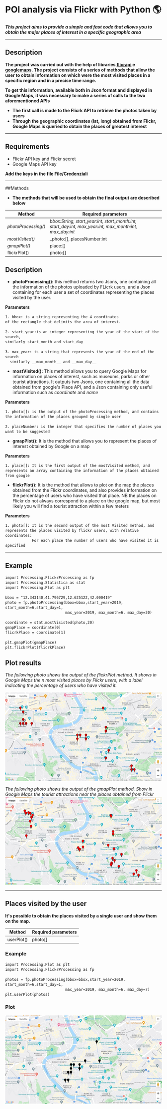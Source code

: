
# POI analysis via Flickr with Python :earth_americas:
___This project aims to provide a simple and fast code that allows you to obtain the major places of interest in a specific geographic area___
___
## Description
__The project was carried out with the help of libraries 
[flicrapi](https://pypi.org/project/flickrapi/) e [googlemaps](https://developers.google.com/maps/documentation/places/web-service/overview).
The project consists of a series of methods that allow the user to obtain information on which were the most visited places in a specific region and in a precise time range.__

__To get this information, available both in Json format
and displayed in Google Maps, it was necessary to make a series of calls to the two aforementioned APIs__
* __The first call is made to the Flicrk API to retrieve the photos taken by users__
* __Through the geographic coordinates (lat, long) obtained from Flickr, Google Maps is queried to obtain the places
  of greatest interest__
  
___

## Requirements

* Flickr API key and Flickr secret
* Google Maps API key

__Add the keys in the file  File/Credenziali__


---

##Methods
* __The methods that will be used to obtain the final output are described below__

|__Method__|__Required parameters__|
|---|---|
|_photoProcessing()_|_bbox:String, start_year:int, start_month:int, start_day:int, max_year:int, max_month:int, max_day:int_|
|_mostVisited()_|_photo:[], placesNumber:int|
|_gmapPlot()_|place:[]|
|flickrPlot()|photo:[]|

## Description

* __photoProcessing():__ 
this method returns two Jsons, one containing all the 
  information of the photos uploaded by FLicrk users,
  and a Json containing for each user a set of coordinates
  representing the places visited by the user.
  
__Parameters__  

    1. bbox: is a string representing the 4 coordinates
    of the rectangle that delimits the area of interest.
   
    2. start_year:is an integer representing the year of the start of the search,
    similarly start_month and start_day

    3. max_year: is a string that represents the year of the end of the search
      similarly __max_month__ and __max_day__
   
* __mostVisited():__ This method allows you to query Google Maps for information on places
of interest, such as museums, parks or other tourist attractions.
  It outputs two Jsons, one containing all the data obtained from google's Place API, and a
  Json containing only useful information such as _coordinate_ and _name_

__Parameters__
  
    1. photo[]: is the output of the photoProcessing method, and contains the information of the places grouped by single user

    2. placeNumber: is the integer that specifies the number of places you want to be suggested

* __gmapPlot():__ It is the method that allows you to represent the places of interest obtained by Google on a map

__Parameters__  
        
    1. place[]: It is the first output of the mostVisited method, and represents an array containing the information of the places obtained from google

* __flickrPlot():__ 
It is the method that allows to plot on the map the places obtained from the Flickr coordinates, and also provides information
on the percentage of users who have visited that place. NB the places on Flickr do not always correspond to a place on the google map,
 but most likely you will find a tourist attraction within a few meters
  
__Parameters__  

    1. photo[]: It is the second output of the most Visited method, and represents the places visited by flickr users, with relative coordinates:
                For each place the number of users who have visited it is specified

----
## Example

```
import Processing.FlickrProcessing as fp
import Processing.Statistica as stat
import Processing.Plot as plt

bbox = "12.343140,41.796729,12.625122,42.000419"
photo = fp.photoProcessing(bbox=bbox,start_year=2019, start_month=6,start_day=1,
                           max_year=2019, max_month=6, max_day=30)
                           
coordinate = stat.mostVisisted(photo,20)
gmapPlace = coordinate[0]
flicrkPlace = coordinate[1]

plt.gmapPlot(gmapPlace)
plt.flickrPlot(flicrkPlace)
```

## Plot results 

_The following photo shows the output of the flickrPlot method.
It shows in Google Maps the n most visited places by Flickr users, 
with a label indicating the percentage of users who have visited it._

![FlickrPlot](img/FlickrPlot1.jpg)

_The following photo shows the output of the gmapPlot method.
Show in Google Maps the tourist attractions near the places obtained from Flickr_
![GmapPlot](img/GmapPlot.jpg)

---

## Places visited by the user

__It's possible to obtain the places visited by a single user and show them on the map.__

|__Method__|__Required parameters__|
|---|---|
|userPlot()|photo[]|

### Example

```
import Processing.Plot as plt
import Processing.FlickrProcessing as fp

photos = fp.photoProcessing(bbox=bbox,start_year=2019, start_month=6,start_day=1,
                           max_year=2019, max_month=6, max_day=7)
plt.userPlot(photos)
```

### Plot

![userPlot](img/UserPlot1.jpg)



